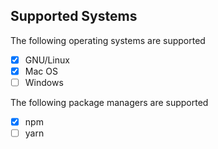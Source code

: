 ## Supported Systems

The following operating systems are supported

- [x] GNU/Linux
- [x] Mac OS
- [ ] Windows

The following package managers are supported

- [x] npm
- [ ] yarn
